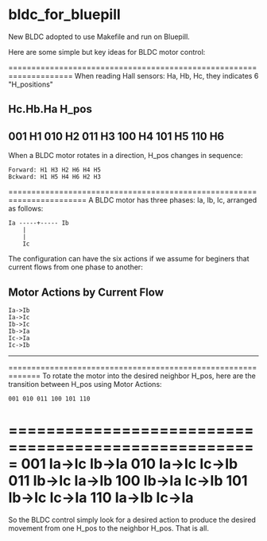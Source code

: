 # bldc_for_bluepill
New BLDC adopted to use Makefile and run on Bluepill.

Here are some simple but key ideas for BLDC motor control:

====================================================================
When reading Hall sensors: Ha, Hb, Hc, they indicates 6 "H_positions"

Hc.Hb.Ha	H_pos
------------------------
  001		H1
  010		H2
  011		H3
  100		H4
  101		H5
  110		H6
-------------------------

When a BLDC motor rotates in a direction, H_pos changes in sequence:

	Forward: H1 H3 H2 H6 H4 H5
	Bckward: H1 H5 H4 H6 H2 H3

=======================================================================
A BLDC motor has three phases: Ia, Ib, Ic, arranged as follows:

	Ia -----+----- Ib
		|
		|
		Ic

The configuration can have the six actions if we assume for beginers that current flows from one phase to another:

Motor Actions by Current Flow
-----------------------------
	Ia->Ib
	Ia->Ic
	Ib->Ic
	Ib->Ia
	Ic->Ia
	Ic->Ib
------------------------------

=============================================================
To rotate the motor into the desired neighbor H_pos, 
here are the transition between H_pos using Motor Actions:

	001	010	011	100	101	110
=====================================================
001			Ia->Ic		Ib->Ia
010			Ia->Ic			Ic->Ib
011	Ib->Ic	Ia->Ib
100					Ib->Ia	Ic->Ib
101	Ib->Ic			Ic->Ia
110		Ia->Ib		Ic->Ia
=====================================================

So the BLDC control simply look for a desired action to produce the desired movement from one H_pos to the neighbor H_pos. That is all.

